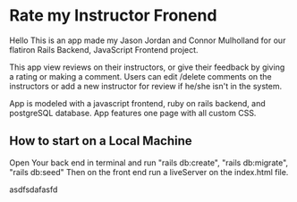 # Rate my Instructor Fronend

Hello This is an app made my Jason Jordan and Connor Mulholland for our flatiron Rails Backend, JavaScript Frontend project. 

This app view reviews on their instructors, or give their feedback by giving a rating or making a comment. Users can edit /delete comments on the instructors or add a new instructor for review if he/she isn't in the system. 

App is modeled with a javascript frontend, ruby on rails backend, and postgreSQL database. App features one page with all custom CSS. 

## How to start on a Local Machine

Open Your back end in terminal and run "rails db:create", "rails db:migrate", "rails db:seed"
Then on the front end run a liveServer on the index.html file. 

asdfsdafasfd